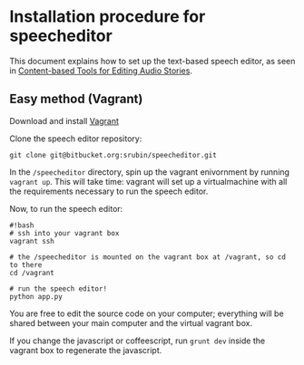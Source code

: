 # Installation procedure for speecheditor

This document explains how to set up the text-based speech editor, as seen in [Content-based Tools for Editing Audio Stories](http://vis.berkeley.edu/papers/audiostories).

## Easy method (Vagrant)

Download and install [Vagrant](https://www.vagrantup.com/downloads.html)

Clone the speech editor repository:

`git clone git@bitbucket.org:srubin/speecheditor.git` 

In the `/speecheditor` directory, spin up the vagrant enivornment by running `vagrant up`. This will take time: vagrant will set up a virtualmachine with all the requirements necessary to run the speech editor.

Now, to run the speech editor:

```
#!bash
# ssh into your vagrant box
vagrant ssh

# the /speecheditor is mounted on the vagrant box at /vagrant, so cd to there
cd /vagrant

# run the speech editor!
python app.py
```

You are free to edit the source code on your computer; everything will
be shared between your main computer and the virtual vagrant box.

If you change the javascript or coffeescript, run `grunt dev` inside
the vagrant box to regenerate the javascript.